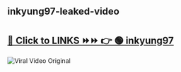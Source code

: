 
 ## inkyung97-leaked-video 

# <h2><a href="https://clipsfans.com/inkyung97&ref=git">🔗 Click to LINKS ⏩⏩ 👉 🟢 inkyung97 </a></h2>

<a href="https://clipsfans.com/inkyung97&ref=git" rel="nofollow" data-target="animated-image.originalLink"><img src="https://i.ibb.co.com/xMMVF88/686577567.gif" alt="Viral Video Original" style="max-width: 100%; display: inline-block;" data-target="animated-image.originalImage"></a>
